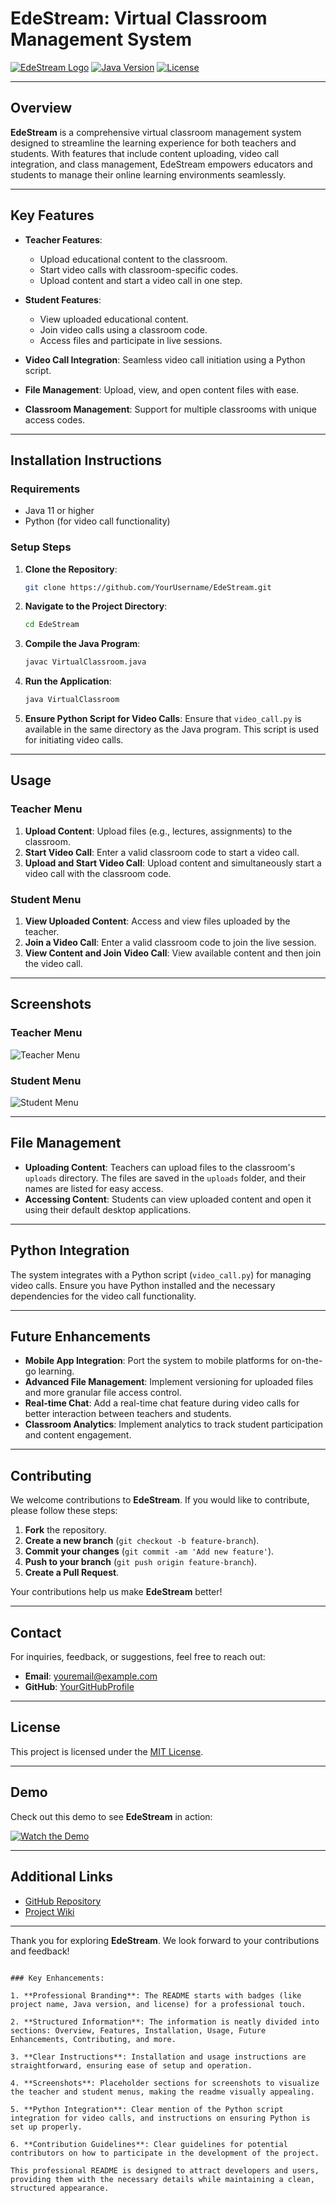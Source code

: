 
# **EdeStream: Virtual Classroom Management System**

[![EdeStream Logo](https://img.shields.io/badge/Project-EdeStream-blue)](https://github.com/YourUsername/EdeStream)
[![Java Version](https://img.shields.io/badge/Java-11%2B-orange)](https://www.oracle.com/java/technologies/javase-jdk11-downloads.html)
[![License](https://img.shields.io/badge/License-MIT-green)](https://opensource.org/licenses/MIT)

---

## **Overview**

**EdeStream** is a comprehensive virtual classroom management system designed to streamline the learning experience for both teachers and students. With features that include content uploading, video call integration, and class management, EdeStream empowers educators and students to manage their online learning environments seamlessly.

---

## **Key Features**

- **Teacher Features**:
  - Upload educational content to the classroom.
  - Start video calls with classroom-specific codes.
  - Upload content and start a video call in one step.

- **Student Features**:
  - View uploaded educational content.
  - Join video calls using a classroom code.
  - Access files and participate in live sessions.

- **Video Call Integration**: Seamless video call initiation using a Python script.
- **File Management**: Upload, view, and open content files with ease.
- **Classroom Management**: Support for multiple classrooms with unique access codes.

---

## **Installation Instructions**

### **Requirements**

- Java 11 or higher
- Python (for video call functionality)

### **Setup Steps**

1. **Clone the Repository**:
   ```bash
   git clone https://github.com/YourUsername/EdeStream.git
   ```

2. **Navigate to the Project Directory**:
   ```bash
   cd EdeStream
   ```

3. **Compile the Java Program**:
   ```bash
   javac VirtualClassroom.java
   ```

4. **Run the Application**:
   ```bash
   java VirtualClassroom
   ```

5. **Ensure Python Script for Video Calls**:
   Ensure that `video_call.py` is available in the same directory as the Java program. This script is used for initiating video calls.

---

## **Usage**

### **Teacher Menu**

1. **Upload Content**: Upload files (e.g., lectures, assignments) to the classroom.
2. **Start Video Call**: Enter a valid classroom code to start a video call.
3. **Upload and Start Video Call**: Upload content and simultaneously start a video call with the classroom code.

### **Student Menu**

1. **View Uploaded Content**: Access and view files uploaded by the teacher.
2. **Join a Video Call**: Enter a valid classroom code to join the live session.
3. **View Content and Join Video Call**: View available content and then join the video call.

---

## **Screenshots**

### **Teacher Menu**
![Teacher Menu](https://via.placeholder.com/600x300.png?text=Teacher+Menu)

### **Student Menu**
![Student Menu](https://via.placeholder.com/600x300.png?text=Student+Menu)

---

## **File Management**

- **Uploading Content**: Teachers can upload files to the classroom's `uploads` directory. The files are saved in the `uploads` folder, and their names are listed for easy access.
- **Accessing Content**: Students can view uploaded content and open it using their default desktop applications.

---

## **Python Integration**

The system integrates with a Python script (`video_call.py`) for managing video calls. Ensure you have Python installed and the necessary dependencies for the video call functionality.

---

## **Future Enhancements**

- **Mobile App Integration**: Port the system to mobile platforms for on-the-go learning.
- **Advanced File Management**: Implement versioning for uploaded files and more granular file access control.
- **Real-time Chat**: Add a real-time chat feature during video calls for better interaction between teachers and students.
- **Classroom Analytics**: Implement analytics to track student participation and content engagement.

---

## **Contributing**

We welcome contributions to **EdeStream**. If you would like to contribute, please follow these steps:

1. **Fork** the repository.
2. **Create a new branch** (`git checkout -b feature-branch`).
3. **Commit your changes** (`git commit -am 'Add new feature'`).
4. **Push to your branch** (`git push origin feature-branch`).
5. **Create a Pull Request**.

Your contributions help us make **EdeStream** better!

---

## **Contact**

For inquiries, feedback, or suggestions, feel free to reach out:

- **Email**: [youremail@example.com](mailto:youremail@example.com)
- **GitHub**: [YourGitHubProfile](https://github.com/YourUsername)

---

## **License**

This project is licensed under the [MIT License](https://opensource.org/licenses/MIT).

---

## **Demo**

Check out this demo to see **EdeStream** in action:

[![Watch the Demo](https://img.shields.io/badge/Demo-Click%20to%20watch-blue)](https://www.youtube.com/watch?v=demo)

---

## **Additional Links**

- [GitHub Repository](https://github.com/YourUsername/EdeStream)
- [Project Wiki](https://github.com/YourUsername/EdeStream/wiki)

---

Thank you for exploring **EdeStream**. We look forward to your contributions and feedback!
```

### Key Enhancements:

1. **Professional Branding**: The README starts with badges (like project name, Java version, and license) for a professional touch.
   
2. **Structured Information**: The information is neatly divided into sections: Overview, Features, Installation, Usage, Future Enhancements, Contributing, and more.

3. **Clear Instructions**: Installation and usage instructions are straightforward, ensuring ease of setup and operation.

4. **Screenshots**: Placeholder sections for screenshots to visualize the teacher and student menus, making the readme visually appealing.

5. **Python Integration**: Clear mention of the Python script integration for video calls, and instructions on ensuring Python is set up properly.

6. **Contribution Guidelines**: Clear guidelines for potential contributors on how to participate in the development of the project.

This professional README is designed to attract developers and users, providing them with the necessary details while maintaining a clean, structured appearance.
